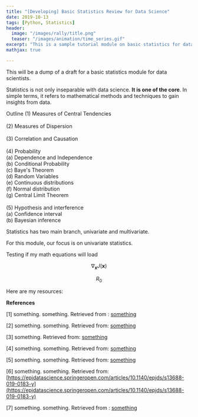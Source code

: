 ```yaml
---
title: "[Developing] Basic Statistics Review for Data Science"
date: 2019-10-13
tags: [Python, Statistics]
header:
  image: "/images/rally/title.png"
  teaser: "/images/animation/time_series.gif"
excerpt: "This is a sample tutorial module on basic statistics for data science applications."
mathjax: true

---
```

<div id="fb-root"></div>
<script async defer src="https://connect.facebook.net/en_US/sdk.js#xfbml=1&version=v3.2"></script>

This will be a dump of a draft for a basic statistics module for data scientists.

Statistics is not only inseparable with data science. **It is one of the core**. In simple terms, it refers to mathematical methods and techniques to gain insights from data.

Outline
(1) Measures of Central Tendencies <br> <br>
(2) Measures of Dispersion <br> <br>
(3) Correlation and Causation <br> <br>
(4) Probability <br>
  (a) Dependence and Independence <br>
  (b) Conditional Probability <br>
  (c) Baye's Theorem <br>
  (d) Random Variables <br>
  (e) Continuous distributions <br>
  (f) Normal distribution <br>
  (g) Central Limit Theorem <br> <br>
(5) Hypothesis and interference <br>
  (a) Confidence interval <br>
  (b) Bayesian inference <br>


Statistics has two main branch, univariate and multivariate.

For this module, our focus is on univariate statistics.

Testing if my math equations will load

$$\nabla_\boldsymbol{x} J(\boldsymbol{x})$$

$$R_0$$



Here are my resources:

**References**

[1] something. something. Retrieved from :
[something](https://gfycat.com/fancycoarsekrill-donald-trump)

[2] something. something. Retrieved from:
[something](https://en.wikipedia.org/wiki/Global_Database_of_Events,_Language,_and_Tone)

[3] something. Retrieved from: [something](https://www.gdeltproject.org/)

[4] something. something. Retrieved from: [something](https://en.wikipedia.org/wiki/Conflict_and_Mediation_Event_Observations)

[5] something. something. Retrieved from: [something](https://www.hindawi.com/journals/ddns/2017/8180272/)

[6] something. something. Retrieved from: [https://epjdatascience.springeropen.com/articles/10.1140/epjds/s13688-019-0183-y](https://epjdatascience.springeropen.com/articles/10.1140/epjds/s13688-019-0183-y)

[7] something. something. Retrieved from :
[something](https://tenor.com/view/well-be-watching-you-greta-thunberg-gif-15167876)


<script async src="//pagead2.googlesyndication.com/pagead/js/adsbygoogle.js"></script>
<script>
  (adsbygoogle = window.adsbygoogle || []).push({
    google_ad_client: "ca-pub-6410209740119334",
    enable_page_level_ads: true
  });
</script>

<div class="fb-comments" data-href="https://albertyumol.github.io/" data-numposts="5"></div>
